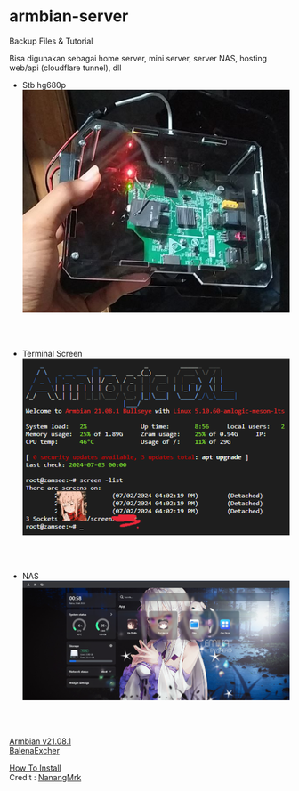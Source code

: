# armbian-server
Backup Files & Tutorial

Bisa digunakan sebagai home server, mini server, server NAS, hosting web/api (cloudflare tunnel), dll

- Stb hg680p <br>
![Alt text](stb.png)
 <br>
 <br>

- Terminal Screen <br>
![Alt text](screen.png)
 <br>
 <br>

- NAS <br>
![Alt text](nas.png)
 <br>
 <br>

[Armbian v21.08.1](https://www.mediafire.com/file/lc194rim1yg068a/Armbian_21.08.1_Amlogic-GXL_bullseye_current_5.10.60.img.xz/file)<br>
[BalenaExcher](https://www.mediafire.com/file/65dry8khc6itzcr/balenaEtcher-1.19.21.Setup.exe/file)<br>


[How To Install](https://youtu.be/hIpA51p09iY?si=yWSXHlUYqU9iDM-G)<br>
Credit : [NanangMrk](https://www.youtube.com/@NanangMrk)
